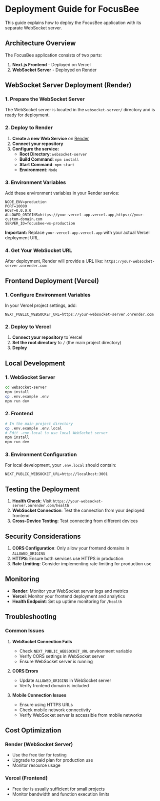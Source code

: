 # Deployment Guide for FocusBee

This guide explains how to deploy the FocusBee application with its separate WebSocket server.

## Architecture Overview

The FocusBee application consists of two parts:

1. **Next.js Frontend** - Deployed on Vercel
2. **WebSocket Server** - Deployed on Render

## WebSocket Server Deployment (Render)

### 1. Prepare the WebSocket Server

The WebSocket server is located in the `websocket-server/` directory and is ready for deployment.

### 2. Deploy to Render

1. **Create a new Web Service** on [Render](https://render.com)
2. **Connect your repository**
3. **Configure the service:**
   - **Root Directory**: `websocket-server`
   - **Build Command**: `npm install`
   - **Start Command**: `npm start`
   - **Environment**: `Node`

### 3. Environment Variables

Add these environment variables in your Render service:

```
NODE_ENV=production
PORT=10000
HOST=0.0.0.0
ALLOWED_ORIGINS=https://your-vercel-app.vercel.app,https://your-custom-domain.com
SERVER_ID=focusbee-ws-production
```

**Important:** Replace `your-vercel-app.vercel.app` with your actual Vercel deployment URL.

### 4. Get Your WebSocket URL

After deployment, Render will provide a URL like:
`https://your-websocket-server.onrender.com`

## Frontend Deployment (Vercel)

### 1. Configure Environment Variables

In your Vercel project settings, add:

```
NEXT_PUBLIC_WEBSOCKET_URL=https://your-websocket-server.onrender.com
```

### 2. Deploy to Vercel

1. **Connect your repository** to Vercel
2. **Set the root directory** to `/` (the main project directory)
3. **Deploy**

## Local Development

### 1. WebSocket Server

```bash
cd websocket-server
npm install
cp .env.example .env
npm run dev
```

### 2. Frontend

```bash
# In the main project directory
cp .env.example .env.local
# Edit .env.local to use local WebSocket server
npm install
npm run dev
```

### 3. Environment Configuration

For local development, your `.env.local` should contain:

```
NEXT_PUBLIC_WEBSOCKET_URL=http://localhost:3001
```

## Testing the Deployment

1. **Health Check**: Visit `https://your-websocket-server.onrender.com/health`
2. **WebSocket Connection**: Test the connection from your deployed frontend
3. **Cross-Device Testing**: Test connecting from different devices

## Security Considerations

1. **CORS Configuration**: Only allow your frontend domains in `ALLOWED_ORIGINS`
2. **HTTPS**: Ensure both services use HTTPS in production
3. **Rate Limiting**: Consider implementing rate limiting for production use

## Monitoring

- **Render**: Monitor your WebSocket server logs and metrics
- **Vercel**: Monitor your frontend deployment and analytics
- **Health Endpoint**: Set up uptime monitoring for `/health`

## Troubleshooting

### Common Issues

1. **WebSocket Connection Fails**

   - Check `NEXT_PUBLIC_WEBSOCKET_URL` environment variable
   - Verify CORS settings in WebSocket server
   - Ensure WebSocket server is running

2. **CORS Errors**

   - Update `ALLOWED_ORIGINS` in WebSocket server
   - Verify frontend domain is included

3. **Mobile Connection Issues**
   - Ensure using HTTPS URLs
   - Check mobile network connectivity
   - Verify WebSocket server is accessible from mobile networks

## Cost Optimization

### Render (WebSocket Server)

- Use the free tier for testing
- Upgrade to paid plan for production use
- Monitor resource usage

### Vercel (Frontend)

- Free tier is usually sufficient for small projects
- Monitor bandwidth and function execution limits
